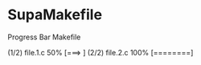 # SupaMakefile
Progress Bar Makefile

(1/2) file.1.c
50%  [===>    ]
(2/2) file.2.c
100% [========]
